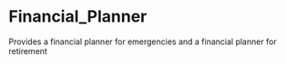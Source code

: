 # Financial_Planner
Provides a financial planner for emergencies and a financial planner for retirement
